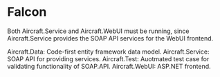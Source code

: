 # Falcon

Both Aircraft.Service and Aircraft.WebUI must be running, since Aircraft.Service provides the SOAP API services for the WebUI frontend. 

Aircraft.Data: Code-first entity framework data model.
Aircraft.Service: SOAP API for providing services.
Aircraft.Test: Auotmated test case for validating functionality of SOAP.API.
Aircraft.WebUI: ASP.NET frontend.
